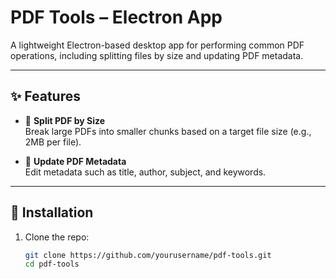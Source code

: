 # PDF Tools – Electron App

A lightweight Electron-based desktop app for performing common PDF operations, including splitting files by size and updating PDF metadata.

---

## ✨ Features

- 📎 **Split PDF by Size**  
  Break large PDFs into smaller chunks based on a target file size (e.g., 2MB per file).

- 📝 **Update PDF Metadata**  
  Edit metadata such as title, author, subject, and keywords.

---

## 🚀 Installation

1. Clone the repo:
   ```bash
   git clone https://github.com/yourusername/pdf-tools.git
   cd pdf-tools
